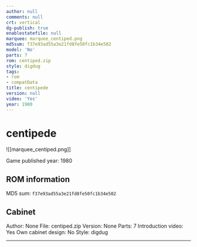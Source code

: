 ```yaml
---
author: null
comments: null
crt: vertical
dg-publish: true
enablestatefile: null
marquee: marquee_centiped.png
md5sum: f37e93ad55a3e21fd8fe50fc1b34e502
model: 'No'
parts: 7
rom: centiped.zip
style: digdug
tags:
- rom
- compatData
title: centipede
version: null
video: 'Yes'
year: 1980
---
```


# centipede

![[marquee_centiped.png]]

Game published year: 1980

## ROM information

MD5 sum: `f37e93ad55a3e21fd8fe50fc1b34e502` 

## Cabinet

Author: None
File: centiped.zip
Version: None
Parts: 7
Introduction video: Yes
Own cabinet design: No
Style: digdug

---

